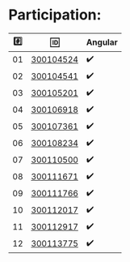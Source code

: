 # Participation:

|:hash:| :id:                    |  Angular           |
|------|-------------------------|--------------------|
| 01   | [300104524](b300104524) | :heavy_check_mark: |
| 02   | [300104541](b300104541) | :heavy_check_mark: |
| 03   | [300105201](b300105201) | :heavy_check_mark: |
| 04   | [300106918](b300106918) | :heavy_check_mark: |
| 05   | [300107361](b300107361) | :heavy_check_mark: |
| 06   | [300108234](b300108234) | :heavy_check_mark: |
| 07   | [300110500](b300110500) | :heavy_check_mark: |
| 08   | [300111671](b300111671) | :heavy_check_mark: |
| 09   | [300111766](b300111766) | :heavy_check_mark: |
| 10   | [300112017](b300112017) | :heavy_check_mark: |
| 11   | [300112917](b300112917) | :heavy_check_mark: |
| 12   | [300113775](b300113775) | :heavy_check_mark: |
